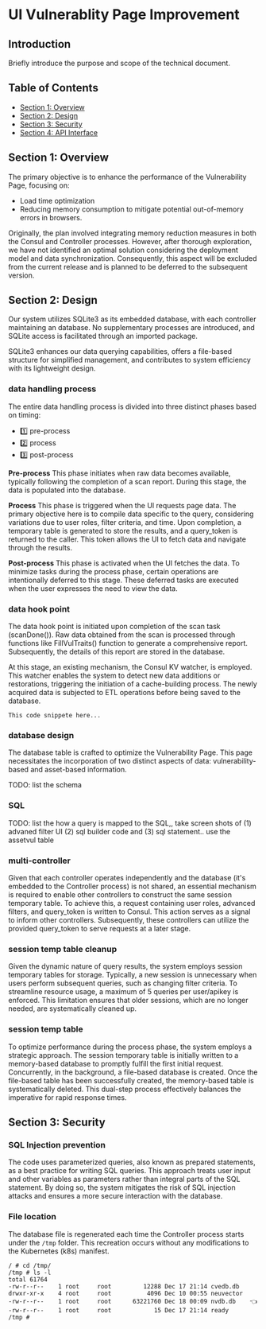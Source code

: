# UI Vulnerablity Page Improvement

## Introduction

Briefly introduce the purpose and scope of the technical document.

## Table of Contents

- [Section 1: Overview](#section-1-overview)
- [Section 2: Design](#section-2-architecture)
- [Section 3: Security](#section-3-usage)
- [Section 4: API Interface](#section-6-conclusion)

## Section 1: Overview

The primary objective is to enhance the performance of the Vulnerability Page, focusing on:
- Load time optimization
- Reducing memory consumption to mitigate potential out-of-memory errors in browsers.

Originally, the plan involved integrating memory reduction measures in both the Consul and Controller processes. However, after thorough exploration, we have not identified an optimal solution considering the deployment model and data synchronization. Consequently, this aspect will be excluded from the current release and is planned to be deferred to the subsequent version.

## Section 2: Design

Our system utilizes SQLite3 as its embedded database, with each controller maintaining an database. No supplementary processes are introduced, and SQLite access is facilitated through an imported package. 

SQLite3 enhances our data querying capabilities, offers a file-based structure for simplified management, and contributes to system efficiency with its lightweight design.

### data handling process

The entire data handling process is divided into three distinct phases based on timing: 
- 1️⃣ pre-process
- 2️⃣ process
- 3️⃣ post-process

<b>Pre-process</b> This phase initiates when raw data becomes available, typically following the completion of a scan report. During this stage, the data is populated into the database.

<b>Process</b> This phase is triggered when the UI requests page data. The primary objective here is to compile data specific to the query, considering variations due to user roles, filter criteria, and time. Upon completion, a temporary table is generated to store the results, and a query_token is returned to the caller. This token allows the UI to fetch data and navigate through the results.

<b>Post-process</b> This phase is activated when the UI fetches the data. To minimize tasks during the process phase, certain operations are intentionally deferred to this stage. These deferred tasks are executed when the user expresses the need to view the data.

### data hook point

The data hook point is initiated upon completion of the scan task (scanDone()). Raw data obtained from the scan is processed through functions like FillVulTraits() function to generate a comprehensive report. Subsequently, the details of this report are stored in the database.

At this stage, an existing mechanism, the Consul KV watcher, is employed. This watcher enables the system to detect new data additions or restorations, triggering the initiation of a cache-building process. The newly acquired data is subjected to ETL operations before being saved to the database.

```
This code snippete here...
```

### database design

The database table is crafted to optimize the Vulnerability Page. This page necessitates the incorporation of two distinct aspects of data: vulnerability-based and asset-based information.

TODO: list the schema

### SQL 
TODO: list the how a query is mapped to the SQL,, take screen shots of (1) advaned filter UI (2) sql builder code and (3) sql statement..  use the assetvul table

### multi-controller

Given that each controller operates independently and the database (it's embedded to the Controller process) is not shared, an essential mechanism is required to enable other controllers to construct the same session temporary table. To achieve this, a request containing user roles, advanced filters, and query_token is written to Consul. This action serves as a signal to inform other controllers. Subsequently, these controllers can utilize the provided query_token to serve requests at a later stage.

### session temp table cleanup

Given the dynamic nature of query results, the system employs session temporary tables for storage. Typically, a new session is unnecessary when users perform subsequent queries, such as changing filter criteria. To streamline resource usage, a maximum of 5 queries per user/apikey is enforced. This limitation ensures that older sessions, which are no longer needed, are systematically cleaned up. 

### session temp table 

To optimize performance during the process phase, the system employs a strategic approach. The session temporary table is initially written to a memory-based database to promptly fulfill the first initial request. Concurrently, in the background, a file-based database is created. Once the file-based table has been successfully created, the memory-based table is systematically deleted. This dual-step process effectively balances the imperative for rapid response times.

## Section 3: Security

### SQL Injection prevention

The code uses parameterized queries, also known as prepared statements, as a best practice for writing SQL queries. This approach treats user input and other variables as parameters rather than integral parts of the SQL statement. By doing so, the system mitigates the risk of SQL injection attacks and ensures a more secure interaction with the database.

### File location

The database file is regenerated each time the Controller process starts under the `/tmp` folder. This recreation occurs without any modifications to the Kubernetes (k8s) manifest. 

```
/ # cd /tmp/
/tmp # ls -l
total 61764
-rw-r--r--    1 root     root         12288 Dec 17 21:14 cvedb.db
drwxr-xr-x    4 root     root          4096 Dec 10 00:55 neuvector
-rw-r--r--    1 root     root      63221760 Dec 18 00:09 nvdb.db    👈
-rw-r--r--    1 root     root            15 Dec 17 21:14 ready
/tmp #
```